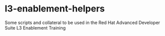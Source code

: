 # l3-enablement-helpers
Some scripts and collateral to be used in the Red Hat Advanced Developer Suite L3 Enablement Training
